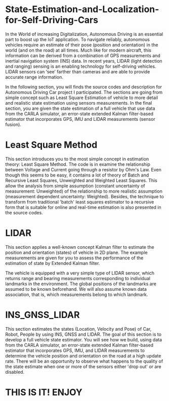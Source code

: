 # State-Estimation-and-Localization-for-Self-Driving-Cars
In the World of increasing Digitalization, Autonomous Driving is an essential part to boost up the IoT application. To navigate reliably, autonomous vehicles require an estimate of their pose (position and orientation) in the world (and on the road) at all times. Much like for modern aircraft, this information can be derived from a combination of GPS measurements and inertial navigation system (INS) data. In recent years, LIDAR (light detection and ranging) sensing is an enabling technology for self-driving vehicles. LIDAR sensors can ‘see’ farther than cameras and are able to provide accurate range information. 

In the following section, you will finds the source codes and description for Autonomous Driving Car project I participated. The sections are going from simple concept such as Least Square Estimation of vehicle to more detail and realistic state estimation using sensors measurements. In the final section, you are given the state estimation of a full vehicle that use data from the CARLA simulator, an error-state extended Kalman filter-based estimator that incorporates GPS, IMU and LIDAR measurements (sensor fusion).

# Least Square Method
This section introduces you to the most simple concept in estimation theory: Least Square Method. The code is in examine the relationship between Voltage and Current going through a resistor by Ohm's Law. Even though this seems to be easy, it contains a lot of theory of Batch and Recursive Least Squares, Unweighted and Weighted Least Squares. This allow the analysis from simple assumption (constant uncertainty of measurement: Unweighted) of the relationship to more realistic assumption (measurement dependent uncertainty: Weighted). Besides, the technique to transform from traditional 'batch' least squares estimator to a recursive form that is suitable for online and real-time estimation is also presented in the source codes.

# LIDAR
This section applies a well-known concept Kalman filter to estimate the position and orientation (states) of vehicle in 2D plane. The example measurements are given for you to assess the performance of the estimation of state by Extended Kalman filter.

The vehicle is equipped with a very simple type of LIDAR sensor, which returns range and bearing measurements corresponding to individual landmarks in the environment. The global positions of the landmarks are assumed to be known beforehand. We will also assume known data association, that is, which measurements belong to which landmark.

# INS_GNSS_LIDAR
This section estimates the states (Location, Velocity and Pose) of Car, Robot, People by using INS, GNSS and LIDAR. The goal of this section is to develop a full vehicle state estimator. You will see how we build, using data from the CARLA simulator, an error-state extended Kalman filter-based estimator that incorporates GPS, IMU, and LIDAR measurements to determine the vehicle position and orientation on the road at a high update rate. There will be an opportunity to observe what happens to the quality of the state estimate when one or more of the sensors either 'drop out' or are disabled.

# THIS IS IT! ENJOY
